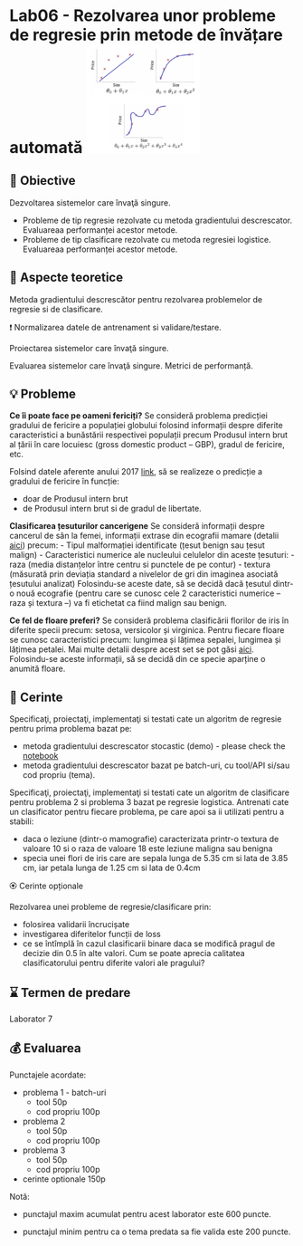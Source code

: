 # Lab06 - Rezolvarea unor probleme de regresie prin metode de învățare automată  <img src="images/regression.png" width="200">



## :microscope: Obiective 

Dezvoltarea sistemelor care învaţă singure. 
- Probleme de tip regresie rezolvate cu metoda gradientului descrescator. Evaluareaa performanței acestor metode.
- Probleme de tip clasificare rezolvate cu metoda regresiei logistice. Evaluareaa performanței acestor metode.

## :book:  Aspecte teoretice

Metoda gradientului descrescător pentru rezolvarea problemelor de regresie si de clasificare. 

:exclamation: Normalizarea datele de antrenament si validare/testare.
 

Proiectarea sistemelor care învaţă singure.

Evaluarea sistemelor care învaţă singure. Metrici de performanță. 



## :bulb: Probleme

**Ce îi poate face pe oameni fericiți?** 
Se consideră problema predicției gradului de fericire a populației globului folosind informații despre diferite caracteristici a bunăstării respectivei populații precum Produsul intern brut al țării în care locuiesc (gross domestic product – GBP), gradul de fericire, etc. 

Folsind datele aferente anului 2017 [link](https://www.kaggle.com/unsdsn/world-happiness#2017.csv), să se realizeze o predicție a gradului de fericire în funcție:
-	doar de Produsul intern brut
-	de Produsul intern brut si de gradul de libertate. 


**Clasificarea țesuturilor cancerigene** 
Se consideră informații despre cancerul de sân la femei, informații extrase din ecografii mamare (detalii [aici](https://archive.ics.uci.edu/ml/datasets/Breast+Cancer+Wisconsin+(Diagnostic))) precum:
    -	Tipul malformației identificate (țesut benign sau țesut malign)
    -	Caracteristici numerice ale nucleului celulelor din aceste țesuturi:
        - raza (media distanțelor între centru si punctele de pe contur)
        - textura (măsurată prin deviația standard a nivelelor de gri din imaginea asociată țesutului analizat)
Folosindu-se aceste date, să se decidă dacă țesutul dintr-o nouă ecografie (pentru care se cunosc cele 2 caracteristici numerice – raza și textura –) va fi etichetat ca fiind malign sau benign. 


**Ce fel de floare preferi?** 
Se consideră problema clasificării florilor de iris în diferite specii precum: setosa, versicolor și virginica. Pentru fiecare floare se cunosc caracteristici precum: lungimea și lățimea sepalei, lungimea și lățimea petalei. Mai multe detalii despre acest set se pot găsi [aici](https://archive.ics.uci.edu/ml/datasets/Iris). Folosindu-se aceste informații, să se decidă din ce specie aparține o anumită floare. 


## :memo:  Cerinte 

Specificaţi, proiectaţi, implementaţi si testati cate un algoritm de regresie pentru prima problema bazat pe:
- metoda gradientului descrescator stocastic (demo) - please check the [notebook](SGD/AI-linRegressionSGD.ipynb)
- metoda gradientului descrescator bazat pe batch-uri, cu tool/API si/sau cod propriu (tema).

Specificaţi, proiectaţi, implementaţi si testati cate un algoritm de clasificare pentru problema 2 si problema 3 bazat pe regresie logistica. Antrenati cate un clasificator pentru fiecare problema, pe care apoi sa ii utilizati pentru a stabili:
- daca o leziune (dintr-o mamografie) caracterizata printr-o textura de valoare 10 si o raza de valoare 18 este leziune maligna sau benigna
- specia unei flori de iris care are sepala lunga de 5.35 cm si lata de 3.85 cm, iar petala lunga de 1.25 cm si lata de 0.4cm



🏵️ Cerinte opționale

Rezolvarea unei probleme de regresie/clasificare prin:
- folosirea validarii încrucișate
- investigarea diferitelor funcții de loss
- ce se întîmplă în cazul clasificarii binare daca se modifică pragul de decizie din 0.5 în alte valori. Cum se poate aprecia calitatea clasificatorului pentru diferite valori ale pragului?


## :hourglass: Termen de predare 

Laborator 7

## :moneybag: Evaluarea

Punctajele acordate:

- problema 1 - batch-uri
    - tool 50p
    - cod propriu 100p
- problema 2
    - tool 50p
    - cod propriu 100p
- problema 3
    - tool 50p
    - cod propriu 100p
- cerinte optionale 150p

Notă: 

- punctajul maxim acumulat pentru acest laborator este 600 puncte.

- punctajul minim pentru ca o tema predata sa fie valida este 200 puncte.  






